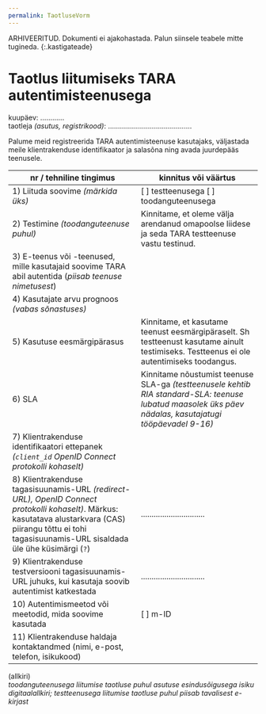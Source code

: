 ```yaml
---
permalink: TaotluseVorm
---
```


ARHIVEERITUD. Dokumenti ei ajakohastada. Palun siinsele teabele mitte tugineda.
{:.kastigateade}

# Taotlus liitumiseks TARA autentimisteenusega

kuupäev: ............<br>
taotleja _(asutus, registrikood)_: ..........................................

Palume meid registreerida TARA autentimisteenuse kasutajaks, väljastada meile klientrakenduse identifikaator ja salasõna ning avada juurdepääs teenusele.

| nr / tehniline tingimus  |  kinnitus või väärtus  |
|--------------------------------------------------------|-------------------------|
| 1) Liituda soovime _(märkida üks)_ | [ ] testteenusega [ ] toodanguteenusega |
| 2) Testimine _(toodanguteenuse puhul)_  | Kinnitame, et oleme välja arendanud omapoolse liidese ja seda TARA testteenuse vastu testinud. |
| 3) E-teenus või -teenused, mille kasutajaid soovime TARA abil autentida (_piisab teenuse nimetusest_) | |
| 4) Kasutajate arvu prognoos _(vabas sõnastuses)_ | |
| 5) Kasutuse eesmärgipärasus | Kinnitame, et kasutame teenust eesmärgipäraselt. Sh testteenust kasutame ainult testimiseks. Testteenus ei ole autentimiseks toodangus. |
| 6) SLA | Kinnitame nõustumist teenuse SLA-ga _(testteenusele kehtib RIA standard-SLA: teenuse lubatud maasolek üks päev nädalas, kasutajatugi tööpäevadel 9-16)_ |
| 7) Klientrakenduse identifikaatori ettepanek _(`client_id` OpenID Connect protokolli kohaselt)_ |  |
| 8) Klientrakenduse tagasisuunamis-URL _(redirect-URL), OpenID Connect protokolli kohaselt)_. Märkus: kasutatava alustarkvara (CAS) piirangu tõttu ei tohi tagasisuunamis-URL sisaldada üle ühe küsimärgi (`?`) |  .............................. |
| 9) Klientrakenduse testversiooni tagasisuunamis-URL juhuks, kui kasutaja soovib autentimist katkestada |  .............................. |
| 10) Autentimismeetod või meetodid, mida soovime kasutada | [ ] m-ID |
| 11) Klientrakenduse haldaja kontaktandmed (nimi, e-post, telefon, isikukood) |  |

(allkiri)<br>
_toodanguteenusega liitumise taotluse puhul asutuse esindusõigusega isiku digitaalallkiri; testteenusega liitumise taotluse puhul piisab tavalisest e-kirjast_
